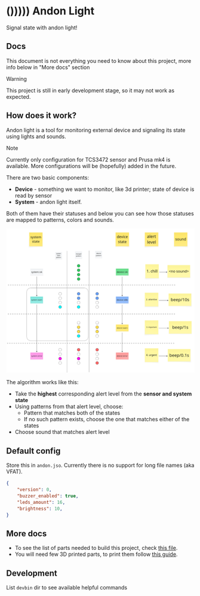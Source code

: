 # ())))) Andon Light

Signal state with andon light!

## Docs

This document is not everything you need to know about this project, more info below in "More docs" section

> [!WARNING]
> This project is still in early development stage, so it may not work as expected.

## How does it work?

Andon light is a tool for monitoring external device and signaling its state using lights and sounds.

> [!NOTE]
> Currently only configuration for TCS3472 sensor and Prusa mk4 is available. More configurations will be (hopefully) added in the future.

There are two basic components:

- **Device** - something we want to monitor, like 3d printer; state of device is read by sensor
- **System** - andon light itself.

Both of them have their statuses and below you can see how those statuses are mapped to patterns, colors and sounds.

![Patterns mapping](docs/map.png)

The algorithm works like this:

- Take the **highest** corresponding alert level from the **sensor and system state**
- Using patterns from that alert level, choose:
  - Pattern that matches both of the states
  - If no such pattern exists, choose the one that matches either of the states
- Choose sound that matches alert level

## Default config

Store this in `andon.jso`. Currently there is no support for long file names (aka VFAT).

``` json
{
    "version": 0,
    "buzzer_enabled": true,
    "leds_amount": 16,
    "brightness": 10,
}
```

## More docs

- To see the list of parts needed to build this project, check [this file](docs/parts.md).
- You will need few 3D printed parts, to print them follow [this guide](3d-models/readme.md).

## Development

List `devbin` dir to see available helpful commands
